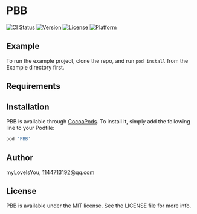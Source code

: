 # PBB

[![CI Status](https://img.shields.io/travis/myLoveIsYou/PBB.svg?style=flat)](https://travis-ci.org/myLoveIsYou/PBB)
[![Version](https://img.shields.io/cocoapods/v/PBB.svg?style=flat)](https://cocoapods.org/pods/PBB)
[![License](https://img.shields.io/cocoapods/l/PBB.svg?style=flat)](https://cocoapods.org/pods/PBB)
[![Platform](https://img.shields.io/cocoapods/p/PBB.svg?style=flat)](https://cocoapods.org/pods/PBB)

## Example

To run the example project, clone the repo, and run `pod install` from the Example directory first.

## Requirements

## Installation

PBB is available through [CocoaPods](https://cocoapods.org). To install
it, simply add the following line to your Podfile:

```ruby
pod 'PBB'
```

## Author

myLoveIsYou, 1144713192@qq.com

## License

PBB is available under the MIT license. See the LICENSE file for more info.
